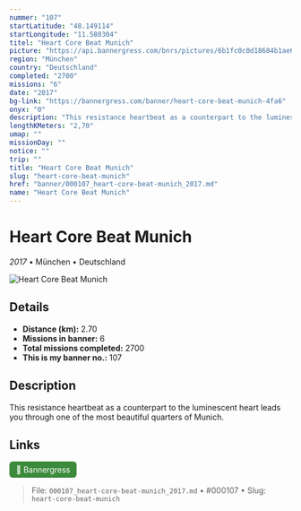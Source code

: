 ```yaml
---
nummer: "107"
startLatitude: "48.149114"
startLongitude: "11.580304"
titel: "Heart Core Beat Munich"
picture: "https://api.bannergress.com/bnrs/pictures/6b1fc0c0d18684b1ae6d1fcfe9dc37c7"
region: "München"
country: "Deutschland"
completed: "2700"
missions: "6"
date: "2017"
bg-link: "https://bannergress.com/banner/heart-core-beat-munich-4fa6"
onyx: "0"
description: "This resistance heartbeat as a counterpart to the luminescent heart leads  you through one of the most beautiful quarters of Munich."
lengthKMeters: "2,70"
umap: ""
missionDay: ""
notice: ""
trip: ""
title: "Heart Core Beat Munich"
slug: "heart-core-beat-munich"
href: "banner/000107_heart-core-beat-munich_2017.md"
name: "Heart Core Beat Munich"
---
```

# Heart Core Beat Munich

*2017* • München • Deutschland

![Heart Core Beat Munich](https://api.bannergress.com/bnrs/pictures/6b1fc0c0d18684b1ae6d1fcfe9dc37c7)



## Details
- **Distance (km):** 2.70
- **Missions in banner:** 6
- **Total missions completed:** 2700
- **This is my banner no.:** 107



## Description
This resistance heartbeat as a counterpart to the luminescent heart leads  you through one of the most beautiful quarters of Munich.



## Links
<a href="https://bannergress.com/banner/heart-core-beat-munich-4fa6" target="_blank" style="display:inline-block;margin-right:8px;padding:6px 12px;background:#3c8b3c;color:#fff;text-decoration:none;border-radius:6px;">🔗 Bannergress</a>



> File: `000107_heart-core-beat-munich_2017.md`
> • #000107
> • Slug: `heart-core-beat-munich`
